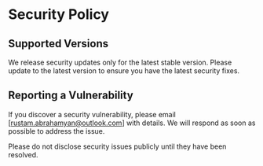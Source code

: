# Security Policy

## Supported Versions

We release security updates only for the latest stable version. Please update to the latest version to ensure you have the latest security fixes.

## Reporting a Vulnerability

If you discover a security vulnerability, please email [rustam.abrahamyan@outlook.com] with details. We will respond as soon as possible to address the issue.

Please do not disclose security issues publicly until they have been resolved.
